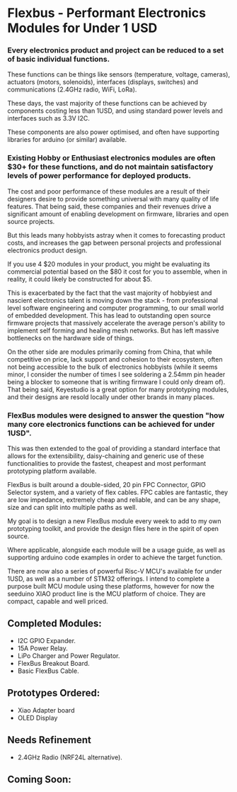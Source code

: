 # Flexbus - Performant Electronics Modules for Under 1 USD

### Every electronics product and project can be reduced to a set of basic individual functions. 

These functions can be things like sensors (temperature, voltage, cameras), actuators (motors, solenoids), interfaces (displays, switches) and communications (2.4GHz radio, WiFi, LoRa).

These days, the vast majority of these functions can be achieved by components costing less than 1USD, and using standard power levels and interfaces such as 3.3V I2C.

These components are also power optimised, and often have supporting libraries for arduino (or similar) available.

### Existing Hobby or Enthusiast electronics modules are often $30+ for these functions, and do not maintain satisfactory levels of power performance for deployed products. 

The cost and poor performance of these modules are a result of their designers desire to provide something universal with many quality of life features. That being said, these companies and their revenues drive a significant amount of enabling development on firmware, libraries and open source projects.

But this leads many hobbyists astray when it comes to forecasting product costs, and increases the gap between personal projects and professional electronics product design. 

If you use 4 $20 modules in your product, you might be evaluating its commercial potential based on the $80 it cost for you to assemble, when in reality, it could likely be constructed for about $5.

This is exacerbated by the fact that the vast majority of hobbyiest and nascient electronics talent is moving down the stack - from professional level software engineering and computer programming, to our small world of embedded development. This has lead to outstanding open source firmware projects that massively accelerate the average person's ability to implement self forming and healing mesh networks. But has left massive bottlenecks on the hardware side of things.

On the other side are modules primarily coming from China, that while competitive on price, lack support and cohesion to their ecosystem, often not being accessible to the bulk of electronics hobbyists (while it seems minor, I consider the number of times I see soldering a 2.54mm pin header being a blocker to someone that is writing firmware I could only dream of). That being said, Keyestudio is a great option for many prototyping modules, and their designs are resold locally under other brands in many places.

### FlexBus modules were designed to answer the question "how many core electronics functions can be achieved for under 1USD".

This was then extended to the goal of providing a standard interface that allows for the extensibility, daisy-chaining and generic use of these functionalities to provide the fastest, cheapest and most performant prototyping platform available.

FlexBus is built around a double-sided, 20 pin FPC Connector, GPIO Selector system, and a variety of flex cables. FPC cables are fantastic, they are low impedance, extremely cheap and reliable, and can be any shape, size and can split into multiple paths as well.

My goal is to design a new FlexBus module every week to add to my own prototyping toolkit, and provide the design files here in the spirit of open source.

Where applicable, alongside each module will be a usage guide, as well as supporting arduino code examples in order to achieve the target function.

There are now also a series of powerful Risc-V MCU's available for under 1USD, as well as a number of STM32 offerings. I intend to complete a purpose built MCU module using these platforms, however for now the seeduino XIAO product line is the MCU platform of choice. They are compact, capable and well priced.

## Completed Modules:
- I2C GPIO Expander.
- 15A Power Relay.
- LiPo Charger and Power Regulator.
- FlexBus Breakout Board.
- Basic FlexBus Cable.

## Prototypes Ordered:
- Xiao Adapter board
- OLED Display

## Needs Refinement
-  2.4GHz Radio (NRF24L alternative).
  
## Coming Soon:
